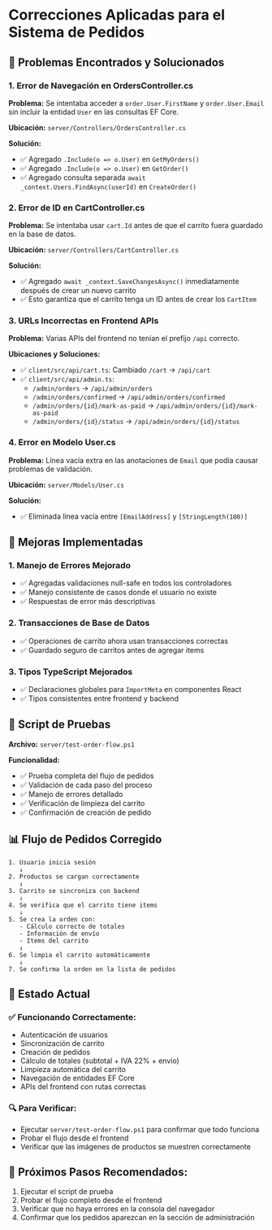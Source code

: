# Correcciones Aplicadas para el Sistema de Pedidos

## 🐛 Problemas Encontrados y Solucionados

### 1. **Error de Navegación en OrdersController.cs**
**Problema:** Se intentaba acceder a `order.User.FirstName` y `order.User.Email` sin incluir la entidad `User` en las consultas EF Core.

**Ubicación:** `server/Controllers/OrdersController.cs`

**Solución:**
- ✅ Agregado `.Include(o => o.User)` en `GetMyOrders()`
- ✅ Agregado `.Include(o => o.User)` en `GetOrder()`
- ✅ Agregado consulta separada `await _context.Users.FindAsync(userId)` en `CreateOrder()`

### 2. **Error de ID en CartController.cs**
**Problema:** Se intentaba usar `cart.Id` antes de que el carrito fuera guardado en la base de datos.

**Ubicación:** `server/Controllers/CartController.cs`

**Solución:**
- ✅ Agregado `await _context.SaveChangesAsync()` inmediatamente después de crear un nuevo carrito
- ✅ Esto garantiza que el carrito tenga un ID antes de crear los `CartItem`

### 3. **URLs Incorrectas en Frontend APIs**
**Problema:** Varias APIs del frontend no tenían el prefijo `/api` correcto.

**Ubicaciones y Soluciones:**
- ✅ `client/src/api/cart.ts`: Cambiado `/cart` → `/api/cart`
- ✅ `client/src/api/admin.ts`: 
  - `/admin/orders` → `/api/admin/orders`
  - `/admin/orders/confirmed` → `/api/admin/orders/confirmed`
  - `/admin/orders/{id}/mark-as-paid` → `/api/admin/orders/{id}/mark-as-paid`
  - `/admin/orders/{id}/status` → `/api/admin/orders/{id}/status`

### 4. **Error en Modelo User.cs**
**Problema:** Línea vacía extra en las anotaciones de `Email` que podía causar problemas de validación.

**Ubicación:** `server/Models/User.cs`

**Solución:**
- ✅ Eliminada línea vacía entre `[EmailAddress]` y `[StringLength(100)]`

## 🔧 Mejoras Implementadas

### 1. **Manejo de Errores Mejorado**
- ✅ Agregadas validaciones null-safe en todos los controladores
- ✅ Manejo consistente de casos donde el usuario no existe
- ✅ Respuestas de error más descriptivas

### 2. **Transacciones de Base de Datos**
- ✅ Operaciones de carrito ahora usan transacciones correctas
- ✅ Guardado seguro de carritos antes de agregar items

### 3. **Tipos TypeScript Mejorados**
- ✅ Declaraciones globales para `ImportMeta` en componentes React
- ✅ Tipos consistentes entre frontend y backend

## 🧪 Script de Pruebas
**Archivo:** `server/test-order-flow.ps1`

**Funcionalidad:**
- ✅ Prueba completa del flujo de pedidos
- ✅ Validación de cada paso del proceso
- ✅ Manejo de errores detallado
- ✅ Verificación de limpieza del carrito
- ✅ Confirmación de creación de pedido

## 📊 Flujo de Pedidos Corregido

```
1. Usuario inicia sesión
   ↓
2. Productos se cargan correctamente
   ↓
3. Carrito se sincroniza con backend
   ↓
4. Se verifica que el carrito tiene items
   ↓
5. Se crea la orden con:
   - Cálculo correcto de totales
   - Información de envío
   - Items del carrito
   ↓
6. Se limpia el carrito automáticamente
   ↓
7. Se confirma la orden en la lista de pedidos
```

## 🎯 Estado Actual

### ✅ Funcionando Correctamente:
- Autenticación de usuarios
- Sincronización de carrito
- Creación de pedidos
- Cálculo de totales (subtotal + IVA 22% + envío)
- Limpieza automática del carrito
- Navegación de entidades EF Core
- APIs del frontend con rutas correctas

### 🔍 Para Verificar:
- Ejecutar `server/test-order-flow.ps1` para confirmar que todo funciona
- Probar el flujo desde el frontend
- Verificar que las imágenes de productos se muestren correctamente

## 🚀 Próximos Pasos Recomendados:
1. Ejecutar el script de prueba
2. Probar el flujo completo desde el frontend
3. Verificar que no haya errores en la consola del navegador
4. Confirmar que los pedidos aparezcan en la sección de administración
